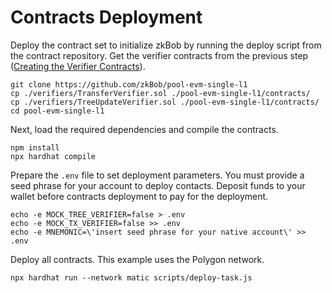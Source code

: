 # Contracts Deployment

Deploy the contract set to initialize zkBob by running the deploy script from the contract repository. Get the verifier contracts from the previous step ([Creating the Verifier Contracts](creating-the-verifier-contracts.md)).

```
git clone https://github.com/zkBob/pool-evm-single-l1
cp ./verifiers/TransferVerifier.sol ./pool-evm-single-l1/contracts/
cp ./verifiers/TreeUpdateVerifier.sol ./pool-evm-single-l1/contracts/
cd pool-evm-single-l1
```

Next, load the required dependencies and compile the contracts.

```
npm install
npx hardhat compile
```

Prepare the `.env` file to set deployment parameters. You must provide a seed phrase for your account to deploy contacts. Deposit funds to your wallet before contracts deployment to pay for the deployment.

```
echo -e MOCK_TREE_VERIFIER=false > .env
echo -e MOCK_TX_VERIFIER=false >> .env
echo -e MNEMONIC=\'insert seed phrase for your native account\' >> .env
```

Deploy all contracts. This example uses the Polygon network.

```
npx hardhat run --network matic scripts/deploy-task.js
```

